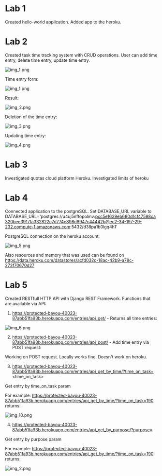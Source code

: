 # Lab 1

Created hello-world application. Added app to the heroku.

# Lab 2

Created task time tracking system with CRUD operations. User can add time entry, delete time entry, update time
entry.

![img_1.png](img_1.png)

Time entry form:

![img_1.png](images/img_1.png)

Result:

![img_2.png](images/img_2.png)

Deletion of the time entry:

![img_3.png](images/img_3.png)

Updating time entry:

![img_4.png](images/img_4.png)

# Lab 3

Investigated quotas cloud platform Heroku. Investigated limits of heroku

# Lab 4

Connected application to the postgreSQL. Set DATABASE_URL variable to DATABASE_URL='postgres://u4uj5nffopolmv:pcc5e1639eb680d1cf47598ca320bee3917fa332822c7d774e898d8947c44442b@ec2-34-197-29-232.compute-1.amazonaws.com:5432/d38pa1b0lgq4h1'

PostgreSQL connection on the heroku account:

![img_5.png](images/img_5.png)

Also resources and memory that was used can be found on https://data.heroku.com/datastores/acfd032c-18ac-42b9-a78c-273f70670d27

# Lab 5

Created RESTfull HTTP API with Django REST Framework. Functions that are available via API:

1. https://protected-bayou-40023-87abb51fa93b.herokuapp.com/entries/api_get/ - Returns all time entries:

![img_6.png](images/img_6.png)

2. https://protected-bayou-40023-87abb51fa93b.herokuapp.com/entries/api_post/ - Add time entry via POST request:

Working on POST request. Locally works fine. Doesn't work on heroku.

3. https://protected-bayou-40023-87abb51fa93b.herokuapp.com/entries/api_get_by_time/?time_on_task=<time_on_task>

Get entry by time_on_task param

For example: https://protected-bayou-40023-87abb51fa93b.herokuapp.com/entries/api_get_by_time/?time_on_task=190 returns:

![img_10.png](images/img_10.png)

4. https://protected-bayou-40023-87abb51fa93b.herokuapp.com/entries/api_get_by_purpose/?purpose=<purpose>

Get entry by purpose param

For example: https://protected-bayou-40023-87abb51fa93b.herokuapp.com/entries/api_get_by_time/?time_on_task=190 returns:

![img_2.png](img_2.png)